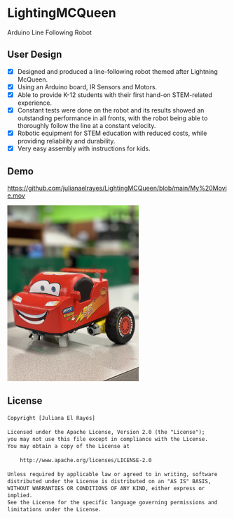 # LightingMCQueen

Arduino Line Following Robot

## User Design

* [x] Designed and produced a line-following robot themed after Lightning McQueen. 
* [x] Using an Arduino board, IR Sensors and Motors.
* [x] Able to provide K-12 students with their first hand-on STEM-related experience. 
* [x] Constant tests were done on the robot and its results showed an outstanding performance in all fronts, with the robot being able to thoroughly follow the line at a constant velocity. 
* [x] Robotic equipment for STEM education with reduced costs, while providing reliability and durability.
* [x] Very easy assembly with instructions for kids.

## Demo

https://github.com/julianaelrayes/LightingMCQueen/blob/main/My%20Movie.mov

<img src="https://github.com/julianaelrayes/LightingMCQueen/blob/0af409c57b4ca1ac82899fb95a580b5794b2ad22/RobotDesign.jpeg" width="300" height="400" />

## License

    Copyright [Juliana El Rayes]

    Licensed under the Apache License, Version 2.0 (the "License");
    you may not use this file except in compliance with the License.
    You may obtain a copy of the License at

        http://www.apache.org/licenses/LICENSE-2.0

    Unless required by applicable law or agreed to in writing, software
    distributed under the License is distributed on an "AS IS" BASIS,
    WITHOUT WARRANTIES OR CONDITIONS OF ANY KIND, either express or implied.
    See the License for the specific language governing permissions and
    limitations under the License.
